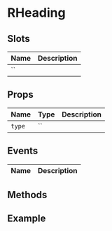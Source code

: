 # RHeading

## Slots

| Name | Description |
|-|-|
| `` |  |

## Props

| Name | Type | Description |
|-|-|-|
| `type` | `` |  |


## Events

| Name | Description |
|-|-|


## Methods

## Example